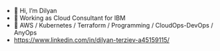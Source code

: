 - 👋 Hi, I’m Dilyan
- 👀 Working as Cloud Consultant for IBM
- 🌱 AWS / Kubernetes / Terraform / Programming / CloudOps-DevOps / AnyOps
- https://www.linkedin.com/in/dilyan-terziev-a45159115/
